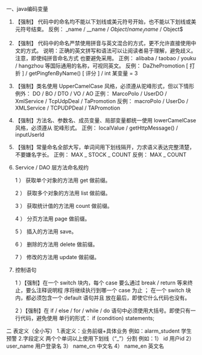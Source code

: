 一、java编码变量
1. 【强制】 代码中的命名均不能以下划线或美元符号开始，也不能以下划线或美元符号结束。
    反例： _name / __name / $Object / name_ / name$ / Object$
2. 【强制】 代码中的命名严禁使用拼音与英文混合的方式，更不允许直接使用中文的方式。
    说明：正确的英文拼写和语法可以让阅读者易于理解，避免歧义。注意，即使纯拼音命名方式
    也要避免采用。
    正例：  alibaba /  taobao /  youku /  hangzhou 等国际通用的名称，可视同英文。
    反例：  DaZhePromotion [ 打折 ] /  getPingfenByName() [ 评分 ] /  int 某变量 = 3
3. 【强制】类名使用 UpperCamelCase 风格，必须遵从驼峰形式，但以下情形例外： DO /  BO  /
    DTO /  VO /  AO
    正例： MarcoPolo /  UserDO /  XmlService /  TcpUdpDeal /  TaPromotion
    反例： macroPolo /  UserDo /  XMLService /  TCPUDPDeal /  TAPromotion
4. 【强制】方法名、参数名、成员变量、局部变量都统一使用 lowerCamelCase 风格，必须遵从
    驼峰形式。
    正例：  localValue /  getHttpMessage() /  inputUserId
5. 【强制】常量命名全部大写，单词间用下划线隔开，力求语义表达完整清楚，不要嫌名字长。
    正例：  MAX _ STOCK _ COUNT
    反例：  MAX _ COUNT
6. Service / DAO 层方法命名规约

    1 ） 获取单个对象的方法用 get 做前缀。

    2 ） 获取多个对象的方法用 list 做前缀。

    3 ） 获取统计值的方法用 count 做前缀。
    
    4 ） 分页方法用 page 做前缀。
    
    5 ） 插入的方法用 save。
    
    6 ） 删除的方法用 delete 做前缀。
    
    7 ） 修改的方法用 update 做前缀。

7. 控制语句

    1 ）【强制】在一个 switch 块内，每个 case 要么通过 break / return 等来终止，要么注释说明程
         序将继续执行到哪一个 case 为止 ； 在一个 switch 块内，都必须包含一个 default 语句并且
         放在最后，即使它什么代码也没有。
    
    2 ）【强制】在 if / else / for / while / do 语句中必须使用大括号。即使只有一行代码，避免使用
         单行的形式： if (condition) statements;

二 表定义（全小写）
1.表定义：业务前缀+具体业务
    例如：alarm_student 学生预警
2.字段定义 两个个单词以上使用下划线（“_”）分割
    例如：1） id 用户id
          2） user_name 用户登录名
          3） name_cn 中文名
          4） name_en 英文名
